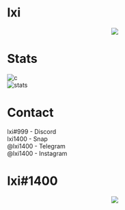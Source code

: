 # lxi

<p align="center">
  <a href="https://github.com/lxi1400">
    <img src="https://discord.c99.nl/widget/theme-4/694997766539182092.png"/>
     </a>
</p>

# Stats
![c](https://github-readme-stats.vercel.app/api/top-langs/?username=lxi1400&layout=compact&theme=dark) 
</br>
![stats](https://github-readme-stats.vercel.app/api?username=lxi1400&show_icons=true&theme=dark)

# Contact
lxi#999 - Discord </br>
lxi1400 - Snap </br>
@lxi1400 - Telegram </br>
@lxi1400 - Instagram </br>

# lxi#1400
<p align="center">
  <a href="https://github.com/lxi1400">
    <img src="https://data.whicdn.com/images/353981537/original.gif"/>
     </a>
</p>
